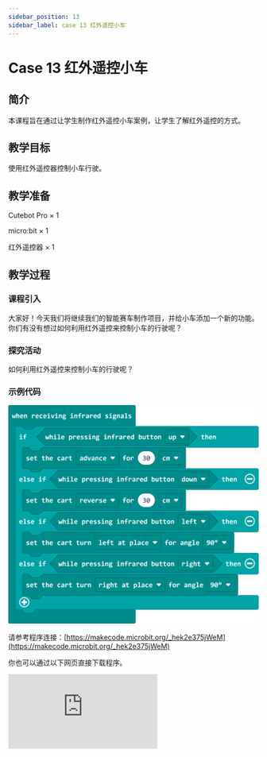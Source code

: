 ```yaml
---
sidebar_position: 13
sidebar_label: case 13 红外遥控小车
---
```


# Case 13 红外遥控小车

## 简介

本课程旨在通过让学生制作红外遥控小车案例，让学生了解红外遥控的方式。

[](./images/cutebot-pro-case-13-01.png)

## 教学目标

使用红外遥控器控制小车行驶。


## 教学准备

Cutebot Pro × 1

micro:bit × 1

红外遥控器 × 1

## 教学过程

### 课程引入

大家好！今天我们将继续我们的智能赛车制作项目，并给小车添加一个新的功能。你们有没有想过如何利用红外遥控来控制小车的行驶呢？

### 探究活动

如何利用红外遥控来控制小车的行驶呢？

### 示例代码

![](./images/cutebot-pro-case-13-02.png)

请参考程序连接：[https://makecode.microbit.org/_hek2e375jWeM](https://makecode.microbit.org/_hek2e375jWeM)

你也可以通过以下网页直接下载程序。

<div
    style={{
        position: 'relative',
        paddingBottom: '60%',
        overflow: 'hidden',
    }}
>
    <iframe
        src="https://makecode.microbit.org/_hek2e375jWeM"
        frameborder="0"
        sandbox="allow-popups allow-forms allow-scripts allow-same-origin"
        style={{
            position: 'absolute',
            width: '100%',
            height: '100%',
        }}
    />
</div>



### 案例展示


## 总结与反思

回顾课程内容，提醒学生掌握了哪些知识和技能。

引导学生讨论他们在制作过程中遇到的问题和困难，以及如何解决这些问题。

鼓励学生思考遥控智能赛车的应用场景
